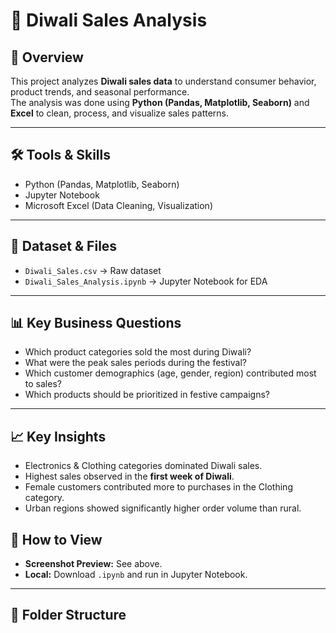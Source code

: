 # 🎇 Diwali Sales Analysis

## 📌 Overview
This project analyzes **Diwali sales data** to understand consumer behavior, product trends, and seasonal performance.  
The analysis was done using **Python (Pandas, Matplotlib, Seaborn)** and **Excel** to clean, process, and visualize sales patterns.  

---

## 🛠️ Tools & Skills
- Python (Pandas, Matplotlib, Seaborn)  
- Jupyter Notebook  
- Microsoft Excel (Data Cleaning, Visualization)  

---

## 📂 Dataset & Files
- `Diwali_Sales.csv` → Raw dataset  
- `Diwali_Sales_Analysis.ipynb` → Jupyter Notebook for EDA    

---

## 📊 Key Business Questions
- Which product categories sold the most during Diwali?  
- What were the peak sales periods during the festival?  
- Which customer demographics (age, gender, region) contributed most to sales?  
- Which products should be prioritized in festive campaigns?  

---

## 📈 Key Insights
- Electronics & Clothing categories dominated Diwali sales.  
- Highest sales observed in the **first week of Diwali**.  
- Female customers contributed more to purchases in the Clothing category.  
- Urban regions showed significantly higher order volume than rural.  

## 🔗 How to View
- **Screenshot Preview:** See above.  
- **Local:** Download `.ipynb` and run in Jupyter Notebook.  


---

## 📁 Folder Structure
